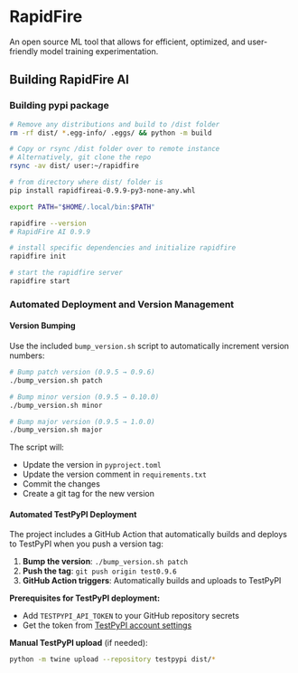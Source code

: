 # RapidFire
An open source ML tool that allows for efficient, optimized, and user-friendly model training experimentation.

## Building RapidFire AI

### Building pypi package
```bash
# Remove any distributions and build to /dist folder
rm -rf dist/ *.egg-info/ .eggs/ && python -m build

# Copy or rsync /dist folder over to remote instance
# Alternatively, git clone the repo
rsync -av dist/ user:~/rapidfire

# from directory where dist/ folder is
pip install rapidfireai-0.9.9-py3-none-any.whl

export PATH="$HOME/.local/bin:$PATH"

rapidfire --version
# RapidFire AI 0.9.9

# install specific dependencies and initialize rapidfire
rapidfire init

# start the rapidfire server
rapidfire start
```

### Automated Deployment and Version Management

#### Version Bumping
Use the included `bump_version.sh` script to automatically increment version numbers:

```bash
# Bump patch version (0.9.5 → 0.9.6)
./bump_version.sh patch

# Bump minor version (0.9.5 → 0.10.0)
./bump_version.sh minor

# Bump major version (0.9.5 → 1.0.0)
./bump_version.sh major
```

The script will:
- Update the version in `pyproject.toml`
- Update the version comment in `requirements.txt`
- Commit the changes
- Create a git tag for the new version

#### Automated TestPyPI Deployment
The project includes a GitHub Action that automatically builds and deploys to TestPyPI when you push a version tag:

1. **Bump the version**: `./bump_version.sh patch`
2. **Push the tag**: `git push origin test0.9.6`
3. **GitHub Action triggers**: Automatically builds and uploads to TestPyPI

**Prerequisites for TestPyPI deployment:**
- Add `TESTPYPI_API_TOKEN` to your GitHub repository secrets
- Get the token from [TestPyPI account settings](https://test.pypi.org/manage/account/token/)

**Manual TestPyPI upload** (if needed):
```bash
python -m twine upload --repository testpypi dist/*
```